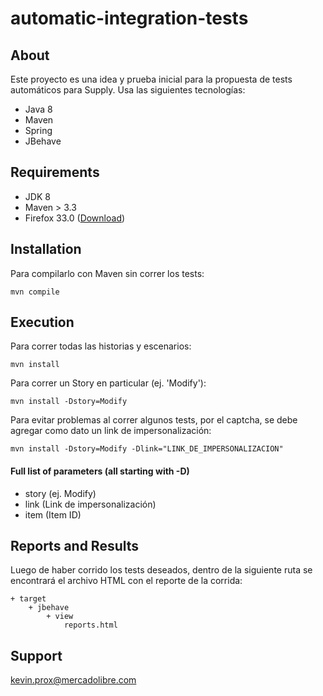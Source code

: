 # automatic-integration-tests

## About

Este proyecto es una idea y prueba inicial para la propuesta de tests automáticos para Supply.
Usa las siguientes tecnologías:

- Java 8
- Maven
- Spring
- JBehave

## Requirements

- JDK 8
- Maven > 3.3
- Firefox 33.0 ([Download](https://ftp.mozilla.org/pub/firefox/releases/33.0/))

## Installation

Para compilarlo con Maven sin correr los tests:

`mvn compile`

## Execution

Para correr todas las historias y escenarios:

`mvn install`

Para correr un Story en particular (ej. 'Modify'):

`mvn install -Dstory=Modify`

Para evitar problemas al correr algunos tests, por el captcha, se debe agregar como dato un link de impersonalización:

`mvn install -Dstory=Modify -Dlink="LINK_DE_IMPERSONALIZACION"`

#### Full list of parameters (all starting with -D)

- story (ej. Modify)
- link (Link de impersonalización)
- item (Item ID)

## Reports and Results

Luego de haber corrido los tests deseados, dentro de la siguiente ruta se encontrará el archivo HTML con el reporte de la corrida:

    + target
        + jbehave
            + view
                reports.html
                
## Support

kevin.prox@mercadolibre.com